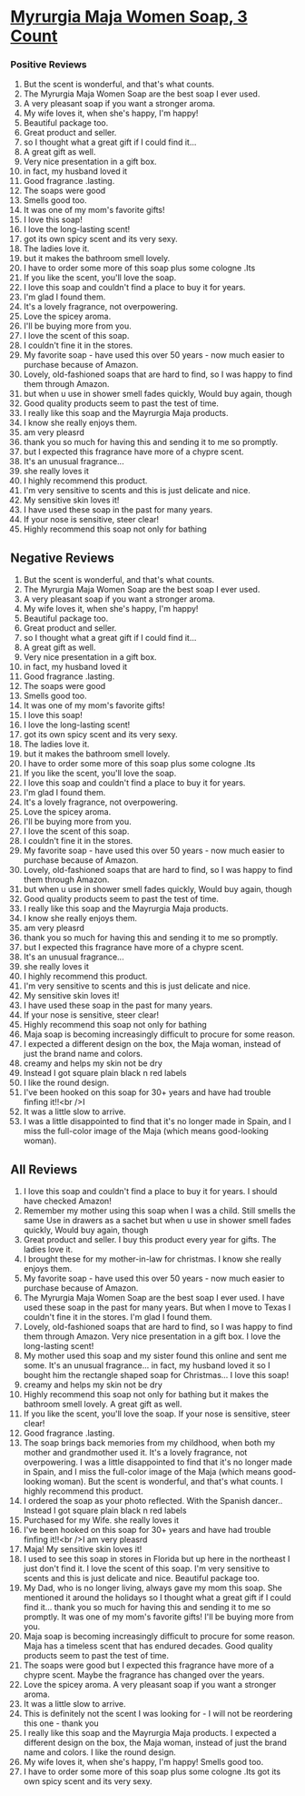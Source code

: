 # [Myrurgia Maja Women Soap, 3 Count](https://products.checkmycream.com/products/Myrurgia-Maja-Women-Soap-3-Count.html)

### Positive Reviews

<ol>
      <li>But the scent is wonderful, and that&#x27;s what counts.  </li>
      <li>The Myrurgia Maja Women Soap are the best soap I ever used.</li>
      <li>A very pleasant soap if you want a stronger aroma.</li>
      <li>My wife loves it, when she&#x27;s happy, I&#x27;m happy!  </li>
      <li>Beautiful package too.</li>
      <li>Great product and seller.</li>
      <li>so I thought what a great gift if I could find it...</li>
      <li>A great gift as well.</li>
      <li>Very nice presentation in a gift box.</li>
      <li>in fact, my husband loved it</li>
      <li>Good fragrance .lasting.</li>
      <li>The soaps were good</li>
      <li>Smells good too.</li>
      <li>It was one of my mom&#x27;s favorite gifts!</li>
      <li>I love this soap!</li>
      <li>I love the long-lasting scent!</li>
      <li>got its own spicy scent and its very sexy.</li>
      <li>The ladies love it.</li>
      <li>but it makes the bathroom smell lovely.</li>
      <li>I have to order some more of this soap plus some cologne .Its</li>
      <li>If you like the scent, you&#x27;ll love the soap.</li>
      <li>I love this soap and couldn&#x27;t find a place to buy it for years.  </li>
      <li>I&#x27;m glad I found them.</li>
      <li>It&#x27;s a lovely fragrance, not overpowering.  </li>
      <li>Love the spicey aroma.  </li>
      <li>I&#x27;ll be buying more from you.</li>
      <li>I love the scent of this soap.</li>
      <li>I couldn&#x27;t fine it in the stores.</li>
      <li>My favorite soap - have used this over 50 years - now much easier to purchase because of Amazon.</li>
      <li>Lovely, old-fashioned soaps that are hard to find, so I was happy to find them through Amazon.</li>
      <li>but when u use in shower smell fades quickly, Would buy again, though</li>
      <li>Good quality products seem to past the test of time.</li>
      <li>I really like this soap and the Mayrurgia Maja products.  </li>
      <li>I know she really enjoys them.</li>
      <li>am very pleasrd</li>
      <li>thank you so much for having this and sending it to me so promptly.</li>
      <li>but I expected this fragrance have more of a chypre scent.</li>
      <li>It&#x27;s an unusual fragrance...</li>
      <li>she really loves it</li>
      <li>I highly recommend this product.</li>
      <li>I&#x27;m very sensitive to scents and this is just delicate and nice.</li>
      <li>My sensitive skin loves it!</li>
      <li>I have used these soap in the past for many years.</li>
      <li>If your nose is sensitive, steer clear!</li>
      <li>Highly recommend this soap not only for bathing</li>
</ol>


<h2>Negative Reviews</h2>
<ol>
<li> But the scent is wonderful, and that&#x27;s what counts.  </li>
<li> The Myrurgia Maja Women Soap are the best soap I ever used.</li>
<li> A very pleasant soap if you want a stronger aroma.</li>
<li> My wife loves it, when she&#x27;s happy, I&#x27;m happy!  </li>
<li> Beautiful package too.</li>
<li> Great product and seller.</li>
<li> so I thought what a great gift if I could find it...</li>
<li> A great gift as well.</li>
<li> Very nice presentation in a gift box.</li>
<li> in fact, my husband loved it</li>
<li> Good fragrance .lasting.</li>
<li> The soaps were good</li>
<li> Smells good too.</li>
<li> It was one of my mom&#x27;s favorite gifts!</li>
<li> I love this soap!</li>
<li> I love the long-lasting scent!</li>
<li> got its own spicy scent and its very sexy.</li>
<li> The ladies love it.</li>
<li> but it makes the bathroom smell lovely.</li>
<li> I have to order some more of this soap plus some cologne .Its</li>
<li> If you like the scent, you&#x27;ll love the soap.</li>
<li> I love this soap and couldn&#x27;t find a place to buy it for years.  </li>
<li> I&#x27;m glad I found them.</li>
<li> It&#x27;s a lovely fragrance, not overpowering.  </li>
<li> Love the spicey aroma.  </li>
<li> I&#x27;ll be buying more from you.</li>
<li> I love the scent of this soap.</li>
<li> I couldn&#x27;t fine it in the stores.</li>
<li> My favorite soap - have used this over 50 years - now much easier to purchase because of Amazon.</li>
<li> Lovely, old-fashioned soaps that are hard to find, so I was happy to find them through Amazon.</li>
<li> but when u use in shower smell fades quickly, Would buy again, though</li>
<li> Good quality products seem to past the test of time.</li>
<li> I really like this soap and the Mayrurgia Maja products.  </li>
<li> I know she really enjoys them.</li>
<li> am very pleasrd</li>
<li> thank you so much for having this and sending it to me so promptly.</li>
<li> but I expected this fragrance have more of a chypre scent.</li>
<li> It&#x27;s an unusual fragrance...</li>
<li> she really loves it</li>
<li> I highly recommend this product.</li>
<li> I&#x27;m very sensitive to scents and this is just delicate and nice.</li>
<li> My sensitive skin loves it!</li>
<li> I have used these soap in the past for many years.</li>
<li> If your nose is sensitive, steer clear!</li>
<li> Highly recommend this soap not only for bathing</li>
<li> Maja soap is becoming increasingly difficult to procure for some reason.  </li>
<li> I expected a different design on the box, the Maja woman, instead of just the brand name and colors.  </li>
<li> creamy and helps my skin not be dry</li>
<li> Instead I got square plain black n red labels</li>
<li> I like the round design.</li>
<li> I&#x27;ve been hooked on this soap for 30+ years and have had trouble finfing it!!&lt;br /&gt;I</li>
<li> It was a little slow to arrive.</li>
<li> I was a little disappointed to find that it&#x27;s no longer made in Spain, and I miss the full-color image of the Maja (which means good-looking woman).  </li>
</ol>

<h2>All Reviews</h2>

<ol>
    <li> I love this soap and couldn&#x27;t find a place to buy it for years.  I should have checked Amazon!</li>
    <li> Remember my mother using this soap when I was a child. Still smells the same  Use in drawers as a sachet but when u use in shower smell fades quickly, Would buy again, though</li>
    <li> Great product and seller. I buy this product every year for gifts. The ladies love it.</li>
    <li> I brought these for my mother-in-law for christmas.  I know she really enjoys them.</li>
    <li> My favorite soap - have used this over 50 years - now much easier to purchase because of Amazon.</li>
    <li> The Myrurgia Maja Women Soap are the best soap I ever used. I have used these soap in the past for many years. But when I move to Texas I couldn&#x27;t fine it in the stores. I&#x27;m glad I found them.</li>
    <li> Lovely, old-fashioned soaps that are hard to find, so I was happy to find them through Amazon. Very nice presentation in a gift box. I love the long-lasting scent!</li>
    <li> My mother used this soap and my sister found this online and sent me some.  It&#x27;s an unusual fragrance... in fact, my husband loved it so I bought him the rectangle shaped soap for Christmas... I love this soap!</li>
    <li> creamy and helps my skin not be dry</li>
    <li> Highly recommend this soap not only for bathing but it makes the bathroom smell lovely. A great gift as well.</li>
    <li> If you like the scent, you&#x27;ll love the soap. If your nose is sensitive, steer clear!</li>
    <li> Good fragrance .lasting.</li>
    <li> The soap brings back memories from my childhood, when both my mother and grandmother used it.  It&#x27;s a lovely fragrance, not overpowering.  I was a little disappointed to find that it&#x27;s no longer made in Spain, and I miss the full-color image of the Maja (which means good-looking woman).  But the scent is wonderful, and that&#x27;s what counts.  I highly recommend this product.</li>
    <li> I ordered the soap as your photo reflected. With the Spanish dancer.. Instead I got square plain black n red labels</li>
    <li> Purchased for my Wife. she really loves it</li>
    <li> I&#x27;ve been hooked on this soap for 30+ years and have had trouble finfing it!!&lt;br /&gt;I am very pleasrd</li>
    <li> Maja! My sensitive skin loves it!</li>
    <li> I used to see this soap in stores in Florida but up here in the northeast I just don&#x27;t find it. I love the scent of this soap. I&#x27;m very sensitive to scents and this is just delicate and nice. Beautiful package too.</li>
    <li> My Dad, who is no longer living, always gave my mom this soap. She mentioned it around the holidays so I thought what a great gift if I could find it... thank you so much for having this and sending it to me so promptly. It was one of my mom&#x27;s favorite gifts! I&#x27;ll be buying more from you.</li>
    <li> Maja soap is becoming increasingly difficult to procure for some reason.  Maja has a timeless scent that has endured decades.  Good quality products seem to past the test of time.</li>
    <li> The soaps were good but I expected this fragrance have more of a chypre scent. Maybe the fragrance has changed over the years.</li>
    <li> Love the spicey aroma.  A very pleasant soap if you want a stronger aroma.</li>
    <li> It was a little slow to arrive.</li>
    <li> This is definitely not the scent I was looking for - I will not be reordering this one - thank you</li>
    <li> I really like this soap and the Mayrurgia Maja products.  I expected a different design on the box, the Maja woman, instead of just the brand name and colors.  I like the round design.</li>
    <li> My wife loves it, when she&#x27;s happy, I&#x27;m happy!  Smells good too.</li>
    <li> I have to order some more of this soap plus some cologne .Its got its own spicy scent and its very sexy.</li>
</ol>




